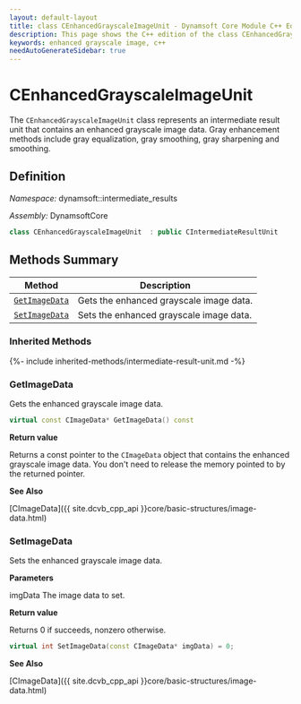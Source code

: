 ```yaml
---
layout: default-layout
title: class CEnhancedGrayscaleImageUnit - Dynamsoft Core Module C++ Edition API Reference
description: This page shows the C++ edition of the class CEnhancedGrayscaleImageUnit in Dynamsoft Core Module.
keywords: enhanced grayscale image, c++
needAutoGenerateSidebar: true
---
```


# CEnhancedGrayscaleImageUnit

The `CEnhancedGrayscaleImageUnit` class represents an intermediate result unit that contains an enhanced grayscale image data. Gray enhancement methods include gray equalization, gray smoothing, gray sharpening and smoothing.

## Definition

*Namespace:* dynamsoft::intermediate_results

*Assembly:* DynamsoftCore

```cpp
class CEnhancedGrayscaleImageUnit  : public CIntermediateResultUnit
```

## Methods Summary

| Method               | Description |
|----------------------|-------------|
| [`GetImageData`](#getimagedata) | Gets the enhanced grayscale image data. |
| [`SetImageData`](#setimagedata) | Sets the enhanced grayscale image data. |

### Inherited Methods

{%- include inherited-methods/intermediate-result-unit.md -%}

### GetImageData

Gets the enhanced grayscale image data.

```cpp
virtual const CImageData* GetImageData() const
```

**Return value**

Returns a const pointer to the `CImageData` object that contains the enhanced grayscale image data. You don't need to release the memory pointed to by the returned pointer.

**See Also**

[CImageData]({{ site.dcvb_cpp_api }}core/basic-structures/image-data.html)

### SetImageData

Sets the enhanced grayscale image data.

**Parameters**

imgData The image data to set.

**Return value**

Returns 0 if succeeds, nonzero otherwise.

```cpp
virtual int SetImageData(const CImageData* imgData) = 0;
```

**See Also**

[CImageData]({{ site.dcvb_cpp_api }}core/basic-structures/image-data.html)

